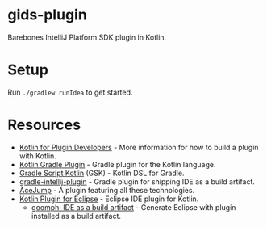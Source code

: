 # gids-plugin

Barebones IntelliJ Platform SDK plugin in Kotlin.

# Setup

Run `./gradlew runIdea` to get started.

# Resources

- [Kotlin for Plugin Developers](http://www.jetbrains.org/intellij/sdk/docs/tutorials/kotlin.html) - More information for how to build a plugin with Kotlin.
- [Kotlin Gradle Plugin](https://kotlinlang.org/docs/reference/using-gradle.html) - Gradle plugin for the Kotlin language.
- [Gradle Script Kotlin](https://github.com/gradle/gradle-script-kotlin) (GSK) - Kotlin DSL for Gradle.
- [gradle-intellij-plugin](https://github.com/jetbrains/gradle-intellij-plugin) - Gradle plugin for shipping IDE as a build artifact.
- [AceJump](https://github.com/johnlindquist/acejump) - A plugin featuring all these technologies.
- [Kotlin Plugin for Eclipse](https://github.com/JetBrains/kotlin-eclipse) - Eclipse IDE plugin for Kotlin. 
    - [goomph: IDE as a build artifact](https://github.com/diffplug/goomph) - Generate Eclipse with plugin installed as a build artifact.